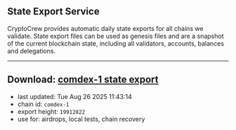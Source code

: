 ## State Export Service
CryptoCrew provides automatic daily state exports for all chains we validate. State export files can be used as genesis files and are a snapshot of the current blockchain state, including all validators, accounts, balances and delegations.

---
**Download: [comdex-1 state export](https://dl-eu2.ccvalidators.com/SERVICE/comdex/comdex-1_export_19912822.json)**
---

- last updated: Tue Aug 26 2025 11:43:14
- chain id: `comdex-1`
- export height: `19912822`
- use for: airdrops, local tests, chain recovery
